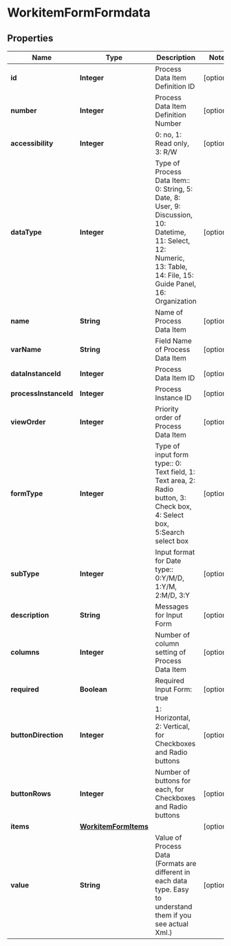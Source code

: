 
# WorkitemFormFormdata

## Properties
Name | Type | Description | Notes
------------ | ------------- | ------------- | -------------
**id** | **Integer** | Process Data Item Definition ID |  [optional]
**number** | **Integer** | Process Data Item Definition Number |  [optional]
**accessibility** | **Integer** | 0: no, 1: Read only, 3: R/W |  [optional]
**dataType** | **Integer** | Type of Process Data Item:: 0: String, 5: Date, 8: User, 9: Discussion, 10: Datetime, 11: Select, 12: Numeric, 13: Table, 14: File, 15: Guide Panel, 16: Organization |  [optional]
**name** | **String** | Name of Process Data Item |  [optional]
**varName** | **String** | Field Name of Process Data Item |  [optional]
**dataInstanceId** | **Integer** | Process Data Item ID |  [optional]
**processInstanceId** | **Integer** | Process Instance ID |  [optional]
**viewOrder** | **Integer** | Priority order of Process Data Item |  [optional]
**formType** | **Integer** | Type of input form type:: 0: Text field, 1: Text area, 2: Radio button, 3: Check box, 4: Select box, 5:Search select box |  [optional]
**subType** | **Integer** | Input format for Date type:: 0:Y/M/D, 1:Y/M, 2:M/D, 3:Y |  [optional]
**description** | **String** | Messages for Input Form |  [optional]
**columns** | **Integer** | Number of column setting of Process Data Item |  [optional]
**required** | **Boolean** | Required Input Form: true |  [optional]
**buttonDirection** | **Integer** | 1: Horizontal, 2: Vertical, for Checkboxes and Radio buttons |  [optional]
**buttonRows** | **Integer** | Number of buttons for each, for Checkboxes and Radio buttons |  [optional]
**items** | [**WorkitemFormItems**](WorkitemFormItems.md) |  |  [optional]
**value** | **String** | Value of Process Data (Formats are different in each data type. Easy to understand them if you see actual Xml.) |  [optional]



